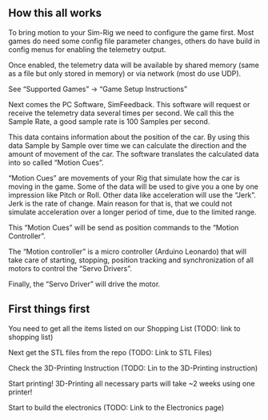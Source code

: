 ## How this all works

To bring motion to your Sim-Rig we need to configure the game first.
Most games do need some config file parameter changes, others do have build in config menus for enabling the telemetry output.

Once enabled, the telemetry data will be available by shared memory (same as a file but only stored in memory) or via network (most do use UDP).

See “Supported Games” -> “Game Setup Instructions”

Next comes the PC Software, SimFeedback. This software will request or receive the telemetry data several times per second. We call this the Sample Rate, a good sample rate is 100 Samples per second.

This data contains information about the position of the car.
By using this data Sample by Sample over time we can calculate the direction and the amount of movement of the car.
The software translates the calculated data into so called “Motion Cues”.

“Motion Cues” are movements of your Rig that simulate how the car is moving in the game.
Some of the data will be used to give you a one by one impression like Pitch or Roll. Other data like acceleration will use the “Jerk”. Jerk is the rate of change. Main reason for that is, that we could not simulate acceleration over a longer period of time, due to the limited range.

This “Motion Cues” will be send as position commands to the “Motion Controller”.

The “Motion controller” is a micro controller (Arduino Leonardo) that will take care of starting, stopping, position tracking and synchronization of all motors to control the “Servo Drivers”.

Finally, the “Servo Driver” will drive the motor.

## First things first

You need to get all the items listed on our Shopping List (TODO: link to shopping list)

Next get the STL files from the repo (TODO: Link to STL Files)

Check the 3D-Printing Instruction (TODO: Lin to the 3D-Printing instruction)

Start printing! 3D-Printing all necessary parts will take ~2 weeks using one printer!

Start to build the electronics (TODO: Link to the Electronics page)
